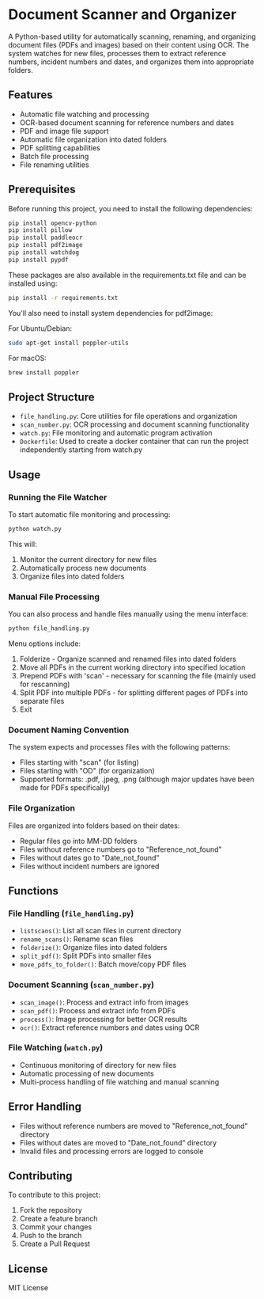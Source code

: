 # Document Scanner and Organizer

A Python-based utility for automatically scanning, renaming, and organizing document files (PDFs and images) based on their content using OCR. The system watches for new files, processes them to extract reference numbers, incident numbers and dates, and organizes them into appropriate folders.

## Features

- Automatic file watching and processing
- OCR-based document scanning for reference numbers and dates
- PDF and image file support
- Automatic file organization into dated folders
- PDF splitting capabilities
- Batch file processing
- File renaming utilities

## Prerequisites

Before running this project, you need to install the following dependencies:

```bash
pip install opencv-python
pip install pillow
pip install paddleocr
pip install pdf2image
pip install watchdog
pip install pypdf
```

These packages are also available in the requirements.txt file and can be installed using:

```bash
pip install -r requirements.txt
```

You'll also need to install system dependencies for pdf2image:

For Ubuntu/Debian:

```bash
sudo apt-get install poppler-utils
```

For macOS:

```bash
brew install poppler
```

## Project Structure

- `file_handling.py`: Core utilities for file operations and organization
- `scan_number.py`: OCR processing and document scanning functionality
- `watch.py`: File monitoring and automatic program activation
- `Dockerfile`: Used to create a docker container that can run the project independently starting from watch.py

## Usage

### Running the File Watcher

To start automatic file monitoring and processing:

```bash
python watch.py
```

This will:

1. Monitor the current directory for new files
2. Automatically process new documents
3. Organize files into dated folders

### Manual File Processing

You can also process and handle files manually using the menu interface:

```bash
python file_handling.py
```

Menu options include:

1. Folderize - Organize scanned and renamed files into dated folders
2. Move all PDFs in the current working directory into specified location
3. Prepend PDFs with 'scan' - necessary for scanning the file (mainly used for rescanning)
4. Split PDF into multiple PDFs - for splitting different pages of PDFs into separate files
0. Exit

### Document Naming Convention

The system expects and processes files with the following patterns:

- Files starting with "scan" (for listing)
- Files starting with "OD" (for organization)
- Supported formats: .pdf, .jpeg, .png (although major updates have been made for PDFs specifically)

### File Organization

Files are organized into folders based on their dates:

- Regular files go into MM-DD folders
- Files without reference numbers go to "Reference_not_found"
- Files without dates go to "Date_not_found"
- Files without incident numbers are ignored

## Functions

### File Handling (`file_handling.py`)

- `listscans()`: List all scan files in current directory
- `rename_scans()`: Rename scan files
- `folderize()`: Organize files into dated folders
- `split_pdf()`: Split PDFs into smaller files
- `move_pdfs_to_folder()`: Batch move/copy PDF files

### Document Scanning (`scan_number.py`)

- `scan_image()`: Process and extract info from images
- `scan_pdf()`: Process and extract info from PDFs
- `process()`: Image processing for better OCR results
- `ocr()`: Extract reference numbers and dates using OCR

### File Watching (`watch.py`)

- Continuous monitoring of directory for new files
- Automatic processing of new documents
- Multi-process handling of file watching and manual scanning

## Error Handling

- Files without reference numbers are moved to "Reference_not_found" directory
- Files without dates are moved to "Date_not_found" directory
- Invalid files and processing errors are logged to console

## Contributing

To contribute to this project:

1. Fork the repository
2. Create a feature branch
3. Commit your changes
4. Push to the branch
5. Create a Pull Request

## License

MIT License
